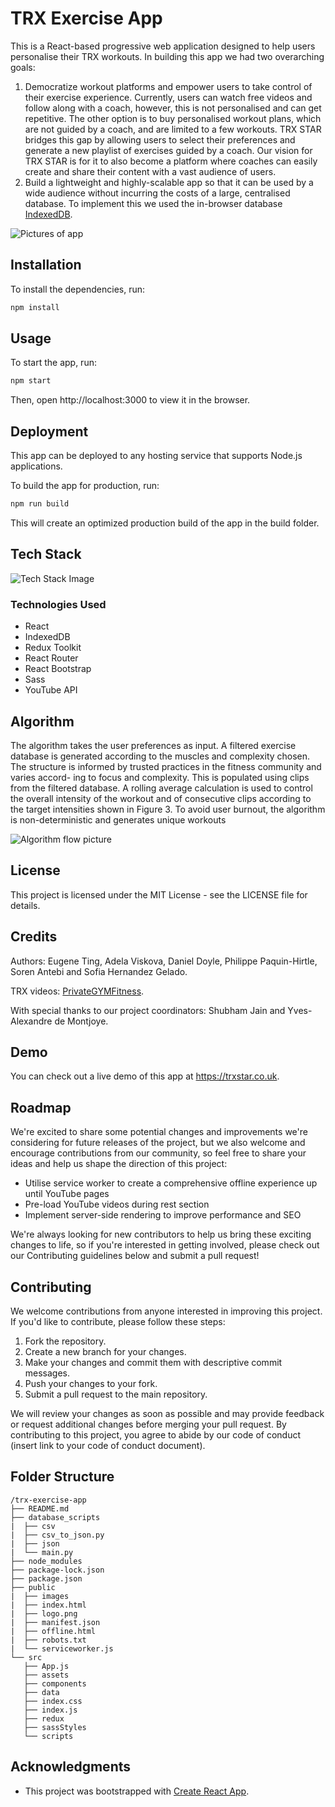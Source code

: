 # TRX Exercise App
This is a React-based progressive web application designed to help users personalise their TRX workouts. In building this app we had two overarching goals:
1.  Democratize workout platforms and empower users to take
control of their exercise experience. Currently, users can watch free videos and follow
along with a coach, however, this is not personalised and can get repetitive. The other
option is to buy personalised workout plans, which are not guided by a coach, and are
limited to a few workouts. TRX STAR bridges this gap by allowing users to select their
preferences and generate a new playlist of exercises guided by a coach. Our vision
for TRX STAR is for it to also become a platform where coaches can easily create and
share their content with a vast audience of users.
2. Build a lightweight and highly-scalable app so that it can be used by a wide audience without
incurring the costs of a large, centralised database. To implement this we used the in-browser database [IndexedDB](https://developer.mozilla.org/en-US/docs/Web/API/IndexedDB_API/Using_IndexedDB).

![Pictures of app](./readme_images/UI2.png)

## Installation
To install the dependencies, run:

```bash
npm install
```
## Usage
To start the app, run:

```bash
npm start
```
Then, open http://localhost:3000 to view it in the browser.

## Deployment
This app can be deployed to any hosting service that supports Node.js applications.

To build the app for production, run:

```bash
npm run build
```
This will create an optimized production build of the app in the build folder.

## Tech Stack

![Tech Stack Image](./readme_images/system.png)

### Technologies Used
- React
- IndexedDB
- Redux Toolkit
- React Router
- React Bootstrap
- Sass
- YouTube API

## Algorithm
The algorithm takes the user preferences as input. A filtered
exercise database is generated according to the muscles and complexity chosen. The
structure is informed by trusted practices in the fitness community and varies accord-
ing to focus and complexity. This is populated using clips from the filtered database. A
rolling average calculation is used to control the overall intensity of the workout and
of consecutive clips according to the target intensities shown in Figure 3. To avoid
user burnout, the algorithm is non-deterministic and generates unique workouts

![Algorithm flow picture](./readme_images/AlgorithmFlowchart.png)

## License
This project is licensed under the MIT License - see the LICENSE file for details.

## Credits
Authors: Eugene Ting, Adela Viskova, Daniel Doyle, Philippe Paquin-Hirtle, Soren Antebi and Sofia Hernandez Gelado.

TRX videos: [PrivateGYMFitness](https://www.youtube.com/@PrivateGYMFitness).

With special thanks to our project coordinators: Shubham Jain and Yves-Alexandre de Montjoye.

## Demo
You can check out a live demo of this app at https://trxstar.co.uk.

## Roadmap
We're excited to share some potential changes and improvements we're considering for future releases of the project, but we also welcome and encourage contributions from our community, so feel free to share your ideas and help us shape the direction of this project:

- Utilise service worker to create a comprehensive offline experience up until YouTube pages
- Pre-load YouTube videos during rest section
- Implement server-side rendering to improve performance and SEO

We're always looking for new contributors to help us bring these exciting changes to life, so if you're interested in getting involved, please check out our Contributing guidelines below and submit a pull request!

## Contributing
We welcome contributions from anyone interested in improving this project. If you'd like to contribute, please follow these steps:

1. Fork the repository.
2. Create a new branch for your changes.
3. Make your changes and commit them with descriptive commit messages.
4. Push your changes to your fork.
5. Submit a pull request to the main repository.

We will review your changes as soon as possible and may provide feedback or request additional changes before merging your pull request. By contributing to this project, you agree to abide by our code of conduct (insert link to your code of conduct document).

## Folder Structure
```
/trx-exercise-app
├── README.md
├── database_scripts
|  ├── csv
|  ├── csv_to_json.py
|  ├── json
|  └── main.py
├── node_modules
├── package-lock.json
├── package.json
├── public
|  ├── images
|  ├── index.html
|  ├── logo.png
|  ├── manifest.json
|  ├── offline.html
|  ├── robots.txt
|  └── serviceworker.js
└── src
   ├── App.js
   ├── assets
   ├── components
   ├── data
   ├── index.css
   ├── index.js
   ├── redux
   ├── sassStyles
   └── scripts
```

## Acknowledgments
-  This project was bootstrapped with [Create React App](https://create-react-app.dev/).